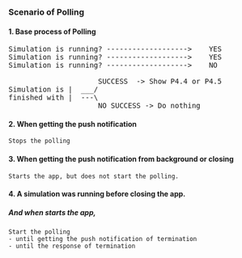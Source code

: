 ### Scenario of Polling

#### 1. Base process of Polling
<pre>
Simulation is running? ------------------->    YES
Simulation is running? ------------------->    YES
Simulation is running? ------------------->    NO

                     SUCCESS  -> Show P4.4 or P4.5
Simulation is |  ___/   
finished with |  ---\ 
                     NO SUCCESS -> Do nothing
</pre>

#### 2. When getting the push notification
```
Stops the polling 
```

#### 3. When getting the push notification from background or closing
```
Starts the app, but does not start the polling.
```

#### 4. A simulation was running before closing the app. 
##### And when starts the app,
```
Start the polling 
- until getting the push notification of termination
- until the response of termination
```

